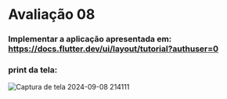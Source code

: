 # Avaliação 08
### Implementar a aplicação apresentada em: https://docs.flutter.dev/ui/layout/tutorial?authuser=0
### print da tela:
![Captura de tela 2024-09-08 214111](https://github.com/user-attachments/assets/efc09284-8719-4e5b-90a3-73bc19ab4827)
